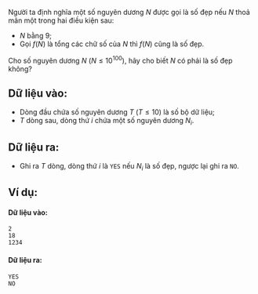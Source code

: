 Người ta định nghĩa một số nguyên dương $N$ được gọi là số đẹp nếu $N$ thoả mãn một trong hai điều kiện sau:
- $N$ bằng $9$;
- Gọi $f(N)$ là tổng các chữ số của $N$ thì $f(N)$ cũng là số đẹp.

Cho số nguyên dương $N\ (N ≤ 10^{100})$, hãy cho biết $N$ có phải là số đẹp không?

## Dữ liệu vào:
- Dòng đầu chứa số nguyên dương $T\ (T≤10)$ là số bộ dữ liệu;
- $T$ dòng sau, dòng thứ $i$ chứa một số nguyên dương $N_i$.

## Dữ liệu ra:
- Ghi ra $T$ dòng, dòng thứ $i$ là `YES` nếu $N_i$ là số đẹp, ngược lại ghi ra `NO`.

## Ví dụ:
#### Dữ liệu vào:
```
2
18
1234
```

#### Dữ liệu ra:
```
YES
NO
```